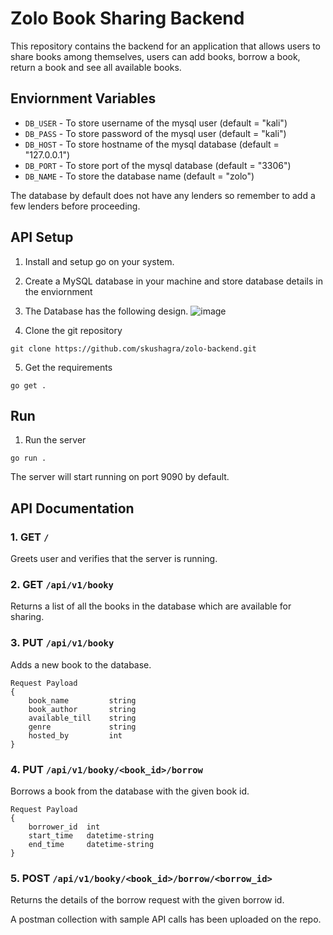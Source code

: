 # Zolo Book Sharing Backend

This repository contains the backend for an application that allows users to share books among themselves, users can add books, borrow a book, return a book and see all available books. 

## Enviornment Variables

- `DB_USER` - To store username of the mysql user (default = "kali")
- `DB_PASS` - To store password of the mysql user (default = "kali")
- `DB_HOST` - To store hostname of the mysql database (default = "127.0.0.1")
- `DB_PORT` - To store port of the mysql database (default = "3306")
- `DB_NAME` - To store the database name (default = "zolo")

The database by default does not have any lenders so remember to add a few lenders before proceeding.


## API Setup
1. Install and setup go on your system.
2. Create a MySQL database in your machine and store database details in the enviornment
3. The Database has the following design. 
 ![image](https://github.com/skushagra/zolo-backend/assets/66439372/89d0bafa-7ba2-431b-a705-094609ffb76a)

4. Clone the git repository

```
git clone https://github.com/skushagra/zolo-backend.git
```
5. Get the requirements 
```
go get .
```

## Run
1. Run the server
```
go run .
```

The server will start running on port 9090 by default.

## API Documentation

### 1. GET `/`
Greets user and verifies that the server is running.

### 2. GET `/api/v1/booky`
Returns a list of all the books in the database which are available for sharing.

### 3. PUT `/api/v1/booky`
Adds a new book to the database.
```
Request Payload 
{
	book_name         string
	book_author       string
	available_till    string
	genre             string
	hosted_by         int
}
```

### 4. PUT `/api/v1/booky/<book_id>/borrow`
Borrows a book from the database with the given book id.
```
Request Payload 
{
    borrower_id  int
    start_time   datetime-string 
    end_time     datetime-string
}
```

### 5. POST `/api/v1/booky/<book_id>/borrow/<borrow_id>`
Returns the details of the borrow request with the given borrow id.



A postman collection with sample API calls has been uploaded on the repo.